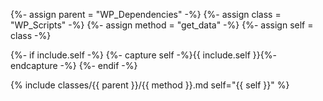 {%- assign parent = "WP_Dependencies" -%}
{%- assign class = "WP_Scripts" -%}
{%- assign method = "get_data" -%}
{%- assign self = class -%}

{%- if include.self -%}
  {%- capture self -%}{{ include.self }}{%- endcapture -%}
{%- endif -%}

{% include classes/{{ parent }}/{{ method }}.md self="{{ self }}" %}

